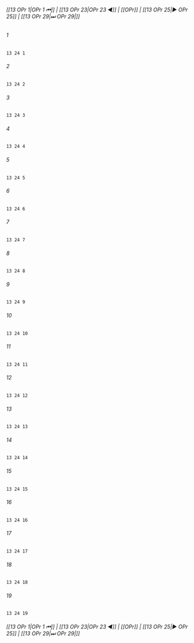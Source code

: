 
###### [[13 OPr 1|OPr 1 ⏮]] | [[13 OPr 23|OPr 23 ◀]] | [[OPr]] | [[13 OPr 25|▶ OPr 25]] | [[13 OPr 29|⏭ OPr 29|]]

###### 1
``` verse
13 24 1 
```
###### 2
``` verse
13 24 2 
```
###### 3
``` verse
13 24 3 
```
###### 4
``` verse
13 24 4 
```
###### 5
``` verse
13 24 5 
```
###### 6
``` verse
13 24 6 
```
###### 7
``` verse
13 24 7 
```
###### 8
``` verse
13 24 8 
```
###### 9
``` verse
13 24 9 
```
###### 10
``` verse
13 24 10 
```
###### 11
``` verse
13 24 11 
```
###### 12
``` verse
13 24 12 
```
###### 13
``` verse
13 24 13 
```
###### 14
``` verse
13 24 14 
```
###### 15
``` verse
13 24 15 
```
###### 16
``` verse
13 24 16 
```
###### 17
``` verse
13 24 17 
```
###### 18
``` verse
13 24 18 
```
###### 19
``` verse
13 24 19 
```

###### [[13 OPr 1|OPr 1 ⏮]] | [[13 OPr 23|OPr 23 ◀]] | [[OPr]] | [[13 OPr 25|▶ OPr 25]] | [[13 OPr 29|⏭ OPr 29|]]

